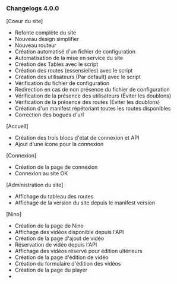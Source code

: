### Changelogs 4.0.0

[Coeur du site]
- Refonte complète du site
- Nouveau design simplifier
- Nouveau routeur
- Création automatisé d'un fichier de configuration
- Automatisation de la mise en service du site
- Création des Tables avec le script
- Création des routes (essensielles) avec le script
- Création des utilisateurs (Par default) avec le script
- Vérification du fichier de configuration
- Redirection en cas de non présence du fichier de configuration
- Vérification de la présence des utilisateurs (Éviter les doublons)
- Vérification de la présence des routes (Éviter les doublons)
- Création d'un manifest répétoriant toutes les routes disponibles
- Correction des bogues d'url

[Accueil]
- Création des trois blocs d'état de connexion et API
- Ajout d'une icone pour la connexion


[Connexion]
- Création de la page de connexion
- Connexion au site OK

[Administration du site]
- Affichage du tableau des routes
- Affichage de la version du site depuis le manifest version

[Nino]
- Création de la page de Nino
- Affichage des vidéos disponible depuis l'API
- Création de la page d'ajout de vidéo
- Réservation de vidéo depuis l'API
- Affichage des vidéos réservé pour édition ultérieurs
- Création de la page d'édition de vidéo
- Création du formulaire d'édition des vidéos
- Création de la page du player
- 











